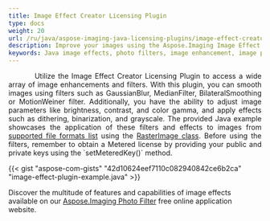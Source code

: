 ```yaml
---
title: Image Effect Creator Licensing Plugin
type: docs
weight: 20
url: /ru/java/aspose-imaging-java-licensing-plugins/image-effect-creator/
description: Improve your images using the Aspose.Imaging Image Effect Creator Plugin in Java, which allows for seamless application of filters such as grayscale effect, as well as fine-tuning image parameters like brightness, contrast, and color gamma.
keywords: Java image effects, photo filters, image enhancement, image parameter adjustment, image smoothing, Image Effect Creator Plugin, grayscale effect, brightness and contrast adjustment, color gamma manipulation
---
```


<p align='justify'>
&nbsp;&nbsp;&nbsp;&nbsp;&nbsp;&nbsp;&nbsp;&nbsp;
Utilize the Image Effect Creator Licensing Plugin to access a wide array of image enhancements and filters. With this plugin, you can smooth images using filters such as GaussianBlur, MedianFilter, BilateralSmoothing or MotionWeiner filter. Additionally, you have the ability to adjust image parameters like brightness, contrast, and color gamma, and apply effects such as dithering, binarization, and grayscale. The provided Java example showcases the application of these filters and effects to images from <a href="/imaging/ru/java/supported-file-formats/">supported file formats list</a> using the <a href="https://reference.aspose.com/imaging/ru/java/com.aspose.imaging/rasterimage/">RasterImage class</a>. Before using the filters, remember to obtain a Metered license by providing your public and private keys using the `setMeteredKey()` method.
</p>

{{< gist "aspose-com-gists" "42d10624eef7110c082940842ce6b2ca" "image-effect-plugin-example.java" >}}

Discover the multitude of features and capabilities of image effects available on our <a href="https://products.aspose.app/imaging/photo-filter">Aspose.Imaging Photo Filter</a> free online application website.
